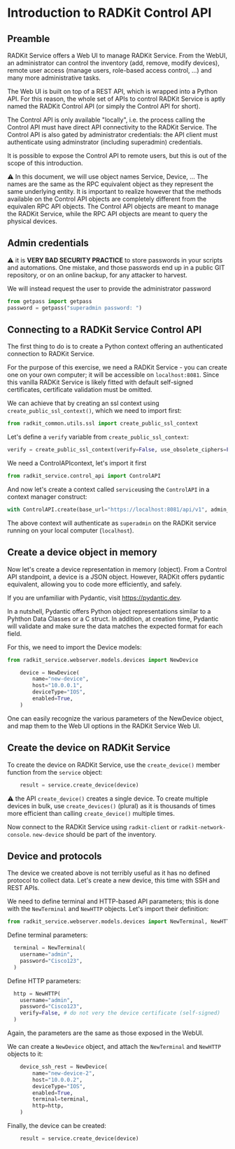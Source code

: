 # Introduction to RADKit Control API

## Preamble
RADKit Service offers a Web UI to manage RADKit Service. From the WebUI, an administrator can control the inventory (add, remove, modify devices), remote user access (manage users, role-based access control, ...) and many more administrative tasks.

The Web UI is built on top of a REST API, which is wrapped into a Python API. For this reason, the whole set of APIs to control RADKit Service is aptly named the RADKit Control API (or simply the Control API for short).

The Control API is only available "locally", i.e. the process calling the Control API must have direct API connectivity to the RADKit Service. The Control API is also gated by administrator credentials: the API client must authenticate using adminstrator (including superadmin) credentials.

It is possible to expose the Control API to remote users, but this is out of the scope of this introduction.

:warning: In this document, we will use object names Service, Device, ... The names are the same as the RPC equivalent object as they represent the same underlying entity. It is important to realize however that the methods available on the Control API objects are completely different from the equivalen RPC API objects. The Control API objects are meant to manage the RADKit Service, while the RPC API objects are meant to query the physical devices.

## Admin credentials

:warning: it is **VERY BAD SECURITY PRACTICE** to store passwords in your scripts and automations. One mistake, and those passwords end up in a public GIT repository, or on an online backup, for any attacker to harvest.

We will instead request the user to provide the administrator password
```python
from getpass import getpass
password = getpass("superadmin password: ")
```


## Connecting to a RADKit Service Control API

The first thing to do is to create a Python context offering an authenticated connection to RADKit Service.

For the purpose of this exercise, we need a RADKit Service - you can create one on your own computer; it will be accessible on `localhost:8081`. Since this vanilla RADKit Service is likely fitted with default self-signed certificates, certificate validation must be omitted.

We can achieve that by creating an ssl context using `create_public_ssl_context()`, which we need to import first:
```python
from radkit_common.utils.ssl import create_public_ssl_context
```

Let's define a `verify` variable from `create_public_ssl_context`:
```python
verify = create_public_ssl_context(verify=False, use_obsolete_ciphers=False)
```

We need a ControlAPIcontext, let's import it first
```python
from radkit_service.control_api import ControlAPI
```

And now let's create a context called `service`using the `ControlAPI` in a context manager construct:
```python
with ControlAPI.create(base_url="https://localhost:8081/api/v1", admin_name="superadmin", admin_password=password, http_client_kwargs=dict(verify=verify)) as service:
```

The above context will authenticate as `superadmin` on the RADKit service running on your local computer (`localhost`).

## Create a device object in memory
Now let's create a device representation in memory (object). From a Control API standpoint, a device is a JSON object. However, RADKit offers pydantic equivalent, allowing you to code more efficiently, and safely.

If you are unfamiliar with Pydantic, visit https://pydantic.dev.

In a nutshell, Pydantic offers Python object representations similar to a Pyhthon Data Classes or a C struct. In addition, at creation time, Pydantic will validate and make sure the data matches the expected format for each field.

For this, we need to import the Device models:
```python
from radkit_service.webserver.models.devices import NewDevice
```

```python
    device = NewDevice(
        name="new-device",
        host="10.0.0.1",
        deviceType="IOS",
        enabled=True,
    )
```

One can easily recognize the various parameters of the NewDevice object, and map them to the Web UI options in the RADKit Service Web UI.

## Create the device on RADKit Service

To create the device on RADKit Service, use the `create_device()` member function from the `service` object:
```python
    result = service.create_device(device)
```

:warning: the API `create_device()` creates a single device. To create multiple devices in bulk, use `create_devices()` (plural) as it is thousands of times more efficient than calling `create_device()` multiple times.

Now connect to the RADKit Service using `radkit-client` or `radkit-network-console`. `new-device` should be part of the inventory.

## Device and protocols

The device we created above is not terribly useful as it has no defined protocol to collect data. Let's create a new device, this time with SSH and REST APIs.

We need to define terminal and HTTP-based API parameters; this is done with the `NewTerminal` and `NewHTTP` objects. Let's import their definition:
```python
from radkit_service.webserver.models.devices import NewTerminal, NewHTTP
```

Define terminal parameters:
```python
  terminal = NewTerminal(
    username="admin",
    password="Cisco123",
  )
```

Define HTTP parameters:
```python
  http = NewHTTP(
    username="admin",
    password="Cisco123",
    verify=False, # do not very the device certificate (self-signed)
  )
```

Again, the parameters are the same as those exposed in the WebUI.

We can create a `NewDevice` object, and attach the `NewTerminal` and `NewHTTP` objects to it:

```python
    device_ssh_rest = NewDevice(
        name="new-device-2",
        host="10.0.0.2",
        deviceType="IOS",
        enabled=True,
        terminal=terminal,
        http=http,
    )
```
Finally, the device can be created:
```python
    result = service.create_device(device)
```

